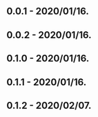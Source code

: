 ## 0.0.1 - 2020/01/16.
## 0.0.2 - 2020/01/16.
## 0.1.0 - 2020/01/16.
## 0.1.1 - 2020/01/16.
## 0.1.2 - 2020/02/07.
